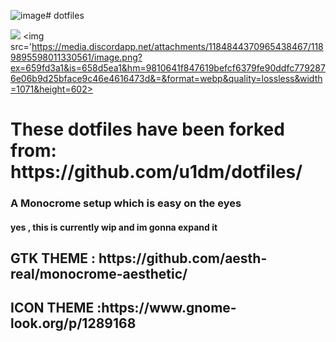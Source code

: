 ![image](https://github.com/aesth-real/dotfiles/assets/69789584/4289e49b-5022-47af-a8f4-f01f5cac5ab5)# dotfiles

<img src='https://media.discordapp.net/attachments/1056534943297196094/1173564492672675860/image.png?ex=65646a1a&is=6551f51a&hm=ac662222e748d6c049c59b96afb304e40f4b138cec44b7987160be640d77af49&=&width=1065&height=599'></img>
<img src='https://media.discordapp.net/attachments/1184844370965438467/1189895598011330561/image.png?ex=659fd3a1&is=658d5ea1&hm=9810641f847619befcf6379fe90ddfc7792876e06b9d25bface9c46e4616473d&=&format=webp&quality=lossless&width=1071&height=602></img>
<h1>These dotfiles have been forked from: https://github.com/u1dm/dotfiles/</h1>

<h3>A Monocrome setup which is easy on the eyes</h3>

<h4>yes , this is currently wip and im gonna expand it </h4>

<h2>GTK THEME : https://github.com/aesth-real/monocrome-aesthetic/</h2>
<h2>ICON THEME :https://www.gnome-look.org/p/1289168</h2>
